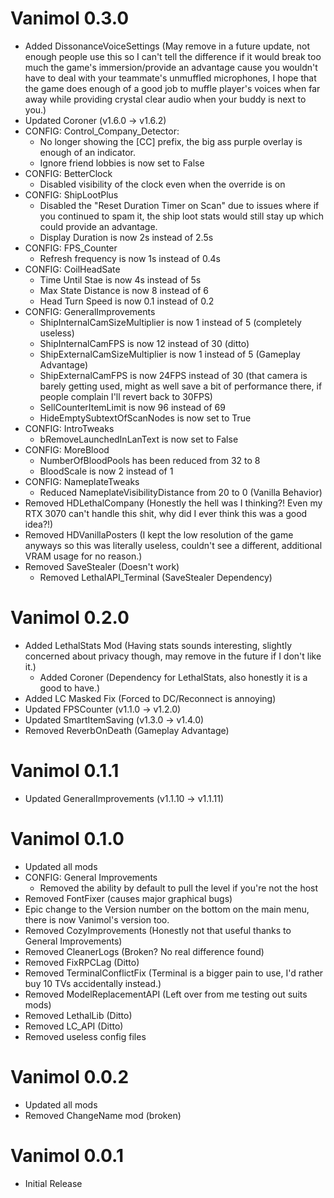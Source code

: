 # Vanimol 0.3.0
- Added DissonanceVoiceSettings (May remove in a future update, not enough people use this so I can't tell the difference if it would break too much the game's immersion/provide an advantage cause you wouldn't have to deal with your teammate's unmuffled microphones, I hope that the game does enough of a good job to muffle player's voices when far away while providing crystal clear audio when your buddy is next to you.)
- Updated Coroner (v1.6.0 -> v1.6.2)
- CONFIG: Control_Company_Detector:
    - No longer showing the [CC] prefix, the big ass purple overlay is enough of an indicator.
    - Ignore friend lobbies is now set to False
- CONFIG: BetterClock
    - Disabled visibility of the clock even when the override is on
- CONFIG: ShipLootPlus
    - Disabled the "Reset Duration Timer on Scan" due to issues where if you continued to spam it, the ship loot stats would still stay up which could provide an advantage.
    - Display Duration is now 2s instead of 2.5s
- CONFIG: FPS_Counter
    - Refresh frequency is now 1s instead of 0.4s
- CONFIG: CoilHeadSate
    - Time Until Stae is now 4s instead of 5s
    - Max State Distance is now 8 instead of 6
    - Head Turn Speed is now 0.1 instead of 0.2
- CONFIG: GeneralImprovements
    - ShipInternalCamSizeMultiplier is now 1 instead of 5 (completely useless)
    - ShipInternalCamFPS is now 12 instead of 30 (ditto)
    - ShipExternalCamSizeMultiplier is now 1 instead of 5 (Gameplay Advantage)
    - ShipExternalCamFPS is now 24FPS instead of 30 (that camera is barely getting used, might as well save a bit of performance there, if people complain I'll revert back to 30FPS)
    - SellCounterItemLimit is now 96 instead of 69
    - HideEmptySubtextOfScanNodes is now set to True
- CONFIG: IntroTweaks
    - bRemoveLaunchedInLanText is now set to False
- CONFIG: MoreBlood
    - NumberOfBloodPools has been reduced from 32 to 8
    - BloodScale is now 2 instead of 1
- CONFIG: NameplateTweaks
    - Reduced NameplateVisibilityDistance from 20 to 0 (Vanilla Behavior)
- Removed HDLethalCompany (Honestly the hell was I thinking?! Even my RTX 3070 can't handle this shit, why did I ever think this was a good idea?!)
- Removed HDVanillaPosters (I kept the low resolution of the game anyways so this was literally useless, couldn't see a different, additional VRAM usage for no reason.)
- Removed SaveStealer (Doesn't work)
    - Removed LethalAPI_Terminal (SaveStealer Dependency)

# Vanimol 0.2.0
- Added LethalStats Mod (Having stats sounds interesting, slightly concerned about privacy though, may remove in the future if I don't like it.)
    - Added Coroner (Dependency for LethalStats, also honestly it is a good to have.)
- Added LC Masked Fix (Forced to DC/Reconnect is annoying)
- Updated FPSCounter (v1.1.0 -> v1.2.0)
- Updated SmartItemSaving (v1.3.0 -> v1.4.0)
- Removed ReverbOnDeath (Gameplay Advantage)

# Vanimol 0.1.1
- Updated GeneralImprovements (v1.1.10 -> v1.1.11)

# Vanimol 0.1.0
- Updated all mods
- CONFIG: General Improvements
    - Removed the ability by default to pull the level if you're not the host
- Removed FontFixer (causes major graphical bugs)
- Epic change to the Version number on the bottom on the main menu, there is now Vanimol's version too.
- Removed CozyImprovements (Honestly not that useful thanks to General Improvements)
- Removed CleanerLogs (Broken? No real difference found)
- Removed FixRPCLag (Ditto)
- Removed TerminalConflictFix (Terminal is a bigger pain to use, I'd rather buy 10 TVs accidentally instead.)
- Removed ModelReplacementAPI (Left over from me testing out suits mods)
- Removed LethalLib (Ditto)
- Removed LC_API (Ditto)
- Removed useless config files

# Vanimol 0.0.2
- Updated all mods
- Removed ChangeName mod (broken)

# Vanimol 0.0.1
- Initial Release

